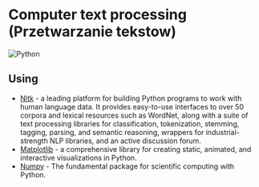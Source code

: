 # Computer text processing (Przetwarzanie tekstow)

<img alt="Python" src="https://img.shields.io/badge/Python-3-blueviolet">

## Using

* [Nltk](https://www.nltk.org/) - a leading platform for building Python programs to work with human language data. It provides easy-to-use interfaces to over 50 corpora and lexical resources such as WordNet, along with a suite of text processing libraries for classification, tokenization, stemming, tagging, parsing, and semantic reasoning, wrappers for industrial-strength NLP libraries, and an active discussion forum.
* [Matplotlib](https://matplotlib.org/) - a comprehensive library for creating static, animated, and interactive visualizations in Python.
* [Numpy](https://numpy.org/) - The fundamental package for scientific computing with Python.
